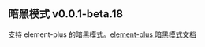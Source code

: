 ## 暗黑模式 <el-tag>v0.0.1-beta.18</el-tag>

支持 element-plus 的暗黑模式。[element-plus 暗黑模式文档](https://element-plus.org/zh-CN/guide/dark-mode.html)
